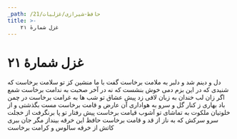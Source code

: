 ```yaml
---
_path: /حافظ-شیرازی/غزلیات/21
title: >-
    غزل شمارهٔ ۲۱
---
```

# غزل شمارهٔ ۲۱

دل و دینم شد و دلبر به ملامت برخاست
گفت با ما منشین کز تو سلامت برخاست
که شنیدی که در این بزم دمی خوش بنشست
که نه در آخر صحبت به ندامت برخاست
شمع اگر زان لب خندان به زبان لافی زد
پیش عشاق تو شب ها به غرامت برخاست
در چمن باد بهاری ز کنار گل و سرو
به هواداری آن عارض و قامت برخاست
مست بگذشتی و از خلوتیان ملکوت
به تماشای تو آشوب قیامت برخاست
پیش رفتار تو پا برنگرفت از خجلت
سرو سرکش که به ناز از قد و قامت برخاست
حافظ این خرقه بینداز مگر جان ببری
کاتش از خرقه سالوس و کرامت برخاست
